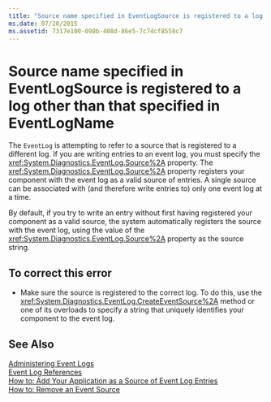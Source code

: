 ```yaml
---
title: "Source name specified in EventLogSource is registered to a log other than that specified in EventLogName"
ms.date: 07/20/2015
ms.assetid: 7317e100-098b-408d-86e5-7c74cf8558c7
---
```

# Source name specified in EventLogSource is registered to a log other than that specified in EventLogName
The `EventLog` is attempting to refer to a source that is registered to a different log. If you are writing entries to an event log, you must specify the <xref:System.Diagnostics.EventLog.Source%2A> property. The <xref:System.Diagnostics.EventLog.Source%2A> property registers your component with the event log as a valid source of entries. A single source can be associated with (and therefore write entries to) only one event log at a time.  
  
 By default, if you try to write an entry without first having registered your component as a valid source, the system automatically registers the source with the event log, using the value of the <xref:System.Diagnostics.EventLog.Source%2A> property as the source string.  
  
## To correct this error  
  
-   Make sure the source is registered to the correct log. To do this, use the <xref:System.Diagnostics.EventLog.CreateEventSource%2A> method or one of its overloads to specify a string that uniquely identifies your component to the event log.  
  
## See Also  
 [Administering Event Logs](https://msdn.microsoft.com/library/35f53238-bdd2-417b-acd8-2fd9f7397f18)  
 [Event Log References](https://msdn.microsoft.com/library/4af0661c-6c96-49f4-961d-b26ed9bc3e87)  
 [How to: Add Your Application as a Source of Event Log Entries](https://msdn.microsoft.com/library/948ff920-a739-4e66-a191-ee951512d42c)  
 [How to: Remove an Event Source](https://msdn.microsoft.com/library/bc66c900-4b8a-426a-b8e2-17031a20167e)
